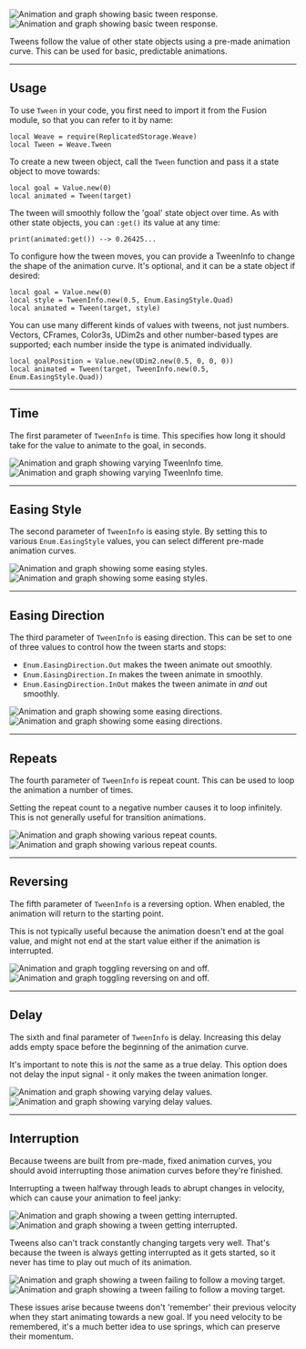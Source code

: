 ![Animation and graph showing basic tween response.](Step-Basic-Dark.png#only-dark)
![Animation and graph showing basic tween response.](Step-Basic-Light.png#only-light)

Tweens follow the value of other state objects using a pre-made animation curve.
This can be used for basic, predictable animations.

---

## Usage

To use `Tween` in your code, you first need to import it from the Fusion
module, so that you can refer to it by name:

```luau linenums="1" hl_lines="2"
local Weave = require(ReplicatedStorage.Weave)
local Tween = Weave.Tween
```

To create a new tween object, call the `Tween` function and pass it a state
object to move towards:

```luau
local goal = Value.new(0)
local animated = Tween(target)
```

The tween will smoothly follow the 'goal' state object over time. As with other
state objects, you can `:get()` its value at any time:

```luau
print(animated:get()) --> 0.26425...
```

To configure how the tween moves, you can provide a TweenInfo to change the
shape of the animation curve. It's optional, and it can be a state object if
desired:

```luau
local goal = Value.new(0)
local style = TweenInfo.new(0.5, Enum.EasingStyle.Quad)
local animated = Tween(target, style)
```

You can use many different kinds of values with tweens, not just numbers.
Vectors, CFrames, Color3s, UDim2s and other number-based types are supported;
each number inside the type is animated individually.

```luau
local goalPosition = Value.new(UDim2.new(0.5, 0, 0, 0))
local animated = Tween(target, TweenInfo.new(0.5, Enum.EasingStyle.Quad))
```

---

## Time

The first parameter of `TweenInfo` is time. This specifies how long it should
take for the value to animate to the goal, in seconds.

![Animation and graph showing varying TweenInfo time.](Time-Dark.png#only-dark)
![Animation and graph showing varying TweenInfo time.](Time-Light.png#only-light)

---

## Easing Style

The second parameter of `TweenInfo` is easing style. By setting this to various
`Enum.EasingStyle` values, you can select different pre-made animation curves.

![Animation and graph showing some easing styles.](Easing-Style-Dark.png#only-dark)
![Animation and graph showing some easing styles.](Easing-Style-Light.png#only-light)

---

## Easing Direction

The third parameter of `TweenInfo` is easing direction. This can be set to one
of three values to control how the tween starts and stops:

- `Enum.EasingDirection.Out` makes the tween animate out smoothly.
- `Enum.EasingDirection.In` makes the tween animate in smoothly.
- `Enum.EasingDirection.InOut` makes the tween animate in _and_ out smoothly.

![Animation and graph showing some easing directions.](Easing-Direction-Dark.png#only-dark)
![Animation and graph showing some easing directions.](Easing-Direction-Light.png#only-light)

---

## Repeats

The fourth parameter of `TweenInfo` is repeat count. This can be used to loop
the animation a number of times.

Setting the repeat count to a negative number causes it to loop infinitely. This
is not generally useful for transition animations.

![Animation and graph showing various repeat counts.](Repeats-Dark.png#only-dark)
![Animation and graph showing various repeat counts.](Repeats-Light.png#only-light)

---

## Reversing

The fifth parameter of `TweenInfo` is a reversing option. When enabled, the
animation will return to the starting point.

This is not typically useful because the animation doesn't end at the goal value,
and might not end at the start value either if the animation is interrupted.

![Animation and graph toggling reversing on and off.](Reversing-Dark.png#only-dark)
![Animation and graph toggling reversing on and off.](Reversing-Light.png#only-light)

---

## Delay

The sixth and final parameter of `TweenInfo` is delay. Increasing this delay
adds empty space before the beginning of the animation curve.

It's important to note this is _not_ the same as a true delay. This option does
not delay the input signal - it only makes the tween animation longer.

![Animation and graph showing varying delay values.](Delay-Dark.png#only-dark)
![Animation and graph showing varying delay values.](Delay-Light.png#only-light)

---

## Interruption

Because tweens are built from pre-made, fixed animation curves, you should avoid
interrupting those animation curves before they're finished.

Interrupting a tween halfway through leads to abrupt changes in velocity, which
can cause your animation to feel janky:

![Animation and graph showing a tween getting interrupted.](Interrupted-Dark.png#only-dark)
![Animation and graph showing a tween getting interrupted.](Interrupted-Light.png#only-light)

Tweens also can't track constantly changing targets very well. That's because
the tween is always getting interrupted as it gets started, so it never has time
to play out much of its animation.

![Animation and graph showing a tween failing to follow a moving target.](Follow-Failure-Dark.png#only-dark)
![Animation and graph showing a tween failing to follow a moving target.](Follow-Failure-Light.png#only-light)

These issues arise because tweens don't 'remember' their previous velocity when
they start animating towards a new goal. If you need velocity to be remembered,
it's a much better idea to use springs, which can preserve their momentum.

